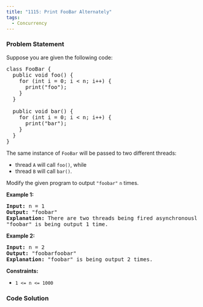 ```yaml
---
title: "1115: Print FooBar Alternately"
tags:
  - Concurrency
---
```

### Problem Statement

<p>Suppose you are given the following code:</p>

<pre>
class FooBar {
  public void foo() {
    for (int i = 0; i &lt; n; i++) {
      print(&quot;foo&quot;);
    }
  }

  public void bar() {
    for (int i = 0; i &lt; n; i++) {
      print(&quot;bar&quot;);
    }
  }
}
</pre>

<p>The same instance of <code>FooBar</code> will be passed to two different threads:</p>

<ul>
	<li>thread <code>A</code> will call <code>foo()</code>, while</li>
	<li>thread <code>B</code> will call <code>bar()</code>.</li>
</ul>

<p>Modify the given program to output <code>&quot;foobar&quot;</code> <code>n</code> times.</p>


<p><strong class="example">Example 1:</strong></p>

<pre>
<strong>Input:</strong> n = 1
<strong>Output:</strong> &quot;foobar&quot;
<strong>Explanation:</strong> There are two threads being fired asynchronously. One of them calls foo(), while the other calls bar().
&quot;foobar&quot; is being output 1 time.
</pre>

<p><strong class="example">Example 2:</strong></p>

<pre>
<strong>Input:</strong> n = 2
<strong>Output:</strong> &quot;foobarfoobar&quot;
<strong>Explanation:</strong> &quot;foobar&quot; is being output 2 times.
</pre>


<p><strong>Constraints:</strong></p>

<ul>
	<li><code>1 &lt;= n &lt;= 1000</code></li>
</ul>


### Code Solution

```python

```
